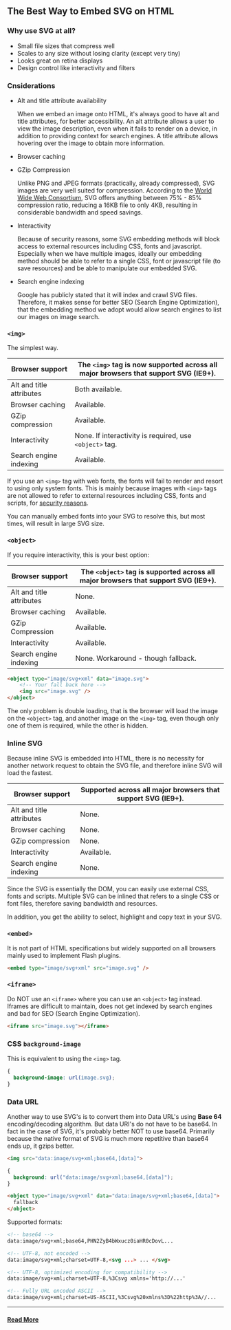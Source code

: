 ## The Best Way to Embed SVG on HTML
### Why use SVG at all?
* Small file sizes that compress well
* Scales to any size without losing clarity (except very tiny)
* Looks great on retina displays
* Design control like interactivity and filters

### Cnsiderations
* Alt and title attribute availability

    When we embed an image onto HTML, it's always good to have alt and title attributes, for better accessibility. An alt attribute allows a user to view the image description, even when it fails to render on a device, in addition to providing context for search engines. A title attribute allows hovering over the image to obtain more information.

* Browser caching
* GZip Compression

    Unlike PNG and JPEG formats (practically, already compressed), SVG images are very well suited for compression. According to the [World Wide Web Consortium](https://www.w3.org/TR/SVG11/minimize.html), SVG offers anything between 75% - 85% compression ratio, reducing a 16KB file to only 4KB, resulting in considerable bandwidth and speed savings.

* Interactivity

    Because of security reasons, some SVG embedding methods will block access to external resources including CSS, fonts and javascript. Especially when we have multiple images, ideally our embedding method should be able to refer to a single CSS, font or javascript file (to save resources) and be able to manipulate our embedded SVG.

* Search engine indexing

    Google has publicly stated that it will index and crawl SVG files. Therefore, it makes sense for better SEO (Search Engine Optimization), that the embedding method we adopt would allow search engines to list our images on image search.

### `<img>`
The simplest way.

| Browser support | The `<img>` tag is now supported across all major browsers that support SVG (IE9+). |
| - | - |
| Alt and title attributes | Both available. |
| Browser caching | Available. |
| GZip compression | Available. |
| Interactivity | None. If interactivity is required, use `<object>` tag. |
| Search engine indexing | Available. |

If you use an `<img>` tag with web fonts, the fonts will fail to render and resort to using only system fonts. This is mainly because images with `<img>` tags are not allowed to refer to external resources including CSS, fonts and scripts, for [security reasons](https://blog.guya.net/2014/02/17/svg-for-fun-and-phishing/).

You can manually embed fonts into your SVG to resolve this, but most times, will result in large SVG size.

### `<object>`
If you require interactivity, this is your best option:

| Browser support | The `<object>` tag is supported across all major browsers that support SVG (IE9+). |
| - | - |
| Alt and title attributes | None. |
| Browser caching | Available. |
| GZip Compression | Available. |
| Interactivity	| Available. |
| Search engine indexing | None. Workaround - though fallback. |

```html
<object type="image/svg+xml" data="image.svg">
    <!-- Your fall back here -->
    <img src="image.svg" />
</object>
```

The only problem is double loading, that is the browser will load the image on the `<object>` tag, and another image on the `<img>` tag, even though only one of them is required, while the other is hidden.

### Inline SVG
Because inline SVG is embedded into HTML, there is no necessity for another network request to obtain the SVG file, and therefore inline SVG will load the fastest.

| Browser support | Supported across all major browsers that support SVG (IE9+). |
| - | - |
| Alt and title attributes | None. |
| Browser caching | None. |
| GZip compression | None. |
| Interactivity | Available. |
| Search engine indexing | None. |

Since the SVG is essentially the DOM, you can easily use external CSS, fonts and scripts. Multiple SVG can be inlined that refers to a single CSS or font files, therefore saving bandwidth and resources.

In addition, you get the ability to select, highlight and copy text in your SVG.

### `<embed>`
It is not part of HTML specifications but widely supported on all browsers mainly used to implement Flash plugins.

```html
<embed type="image/svg+xml" src="image.svg" />
```

### `<iframe>`
Do NOT use an `<iframe>` where you can use an `<object>` tag instead. Iframes are difficult to maintain, does not get indexed by search engines and bad for SEO (Search Engine Optimization).

```html
<iframe src="image.svg"></iframe>
```

### CSS `background-image`
This is equivalent to using the `<img>` tag.

```css
{
  background-image: url(image.svg);
}
```

### Data URL
Another way to use SVG's is to convert them into Data URL's using __Base 64__ encoding/decoding algorithm. But data URI's do not have to be base64. In fact in the case of SVG, it's probably better NOT to use base64. Primarily because the native format of SVG is much more repetitive than base64 ends up, it gzips better.

```html
<img src="data:image/svg+xml;base64,[data]">
```

```css
{
  background: url("data:image/svg+xml;base64,[data]");
}
```

```html
<object type="image/svg+xml" data="data:image/svg+xml;base64,[data]">
  fallback
</object>
```

Supported formats:
```html
<!-- base64 -->
data:image/svg+xml;base64,PHN2ZyB4bWxucz0iaHR0cDovL...

<!-- UTF-8, not encoded -->
data:image/svg+xml;charset=UTF-8,<svg ...> ... </svg>

<!-- UTF-8, optimized encoding for compatibility -->
data:image/svg+xml;charset=UTF-8,%3Csvg xmlns='http://...'

<!-- Fully URL encoded ASCII -->
data:image/svg+xml;charset=US-ASCII,%3Csvg%20xmlns%3D%22http%3A//...
```

___

#### [Read More](https://vecta.io/blog/best-way-to-embed-svg)
